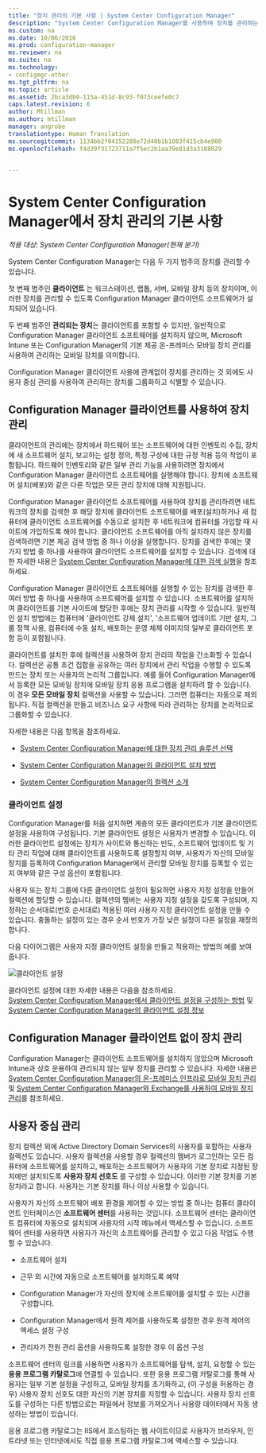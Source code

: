 ```yaml
---
title: "장치 관리의 기본 사항 | System Center Configuration Manager"
description: "System Center Configuration Manager를 사용하여 장치를 관리하는 방법을 알아봅니다."
ms.custom: na
ms.date: 10/06/2016
ms.prod: configuration-manager
ms.reviewer: na
ms.suite: na
ms.technology:
- configmgr-other
ms.tgt_pltfrm: na
ms.topic: article
ms.assetid: 2bca3db9-115a-451d-8c93-f073ceefe0c7
caps.latest.revision: 6
author: Mtillman
ms.author: mtillman
manager: angrobe
translationtype: Human Translation
ms.sourcegitcommit: 1134bb2f04152288e72d40b1b1083f415cb4e900
ms.openlocfilehash: f4d39f31723711a7f5ec2b1aa39e81d3a3188029


---
```

# <a name="fundamentals-of-managing-devices-with-system-center-configuration-manager"></a>System Center Configuration Manager에서 장치 관리의 기본 사항

*적용 대상: System Center Configuration Manager(현재 분기)*

System Center Configuration Manager는 다음 두 가지 범주의 장치를 관리할 수 있습니다.

첫 번째 범주인 **클라이언트** 는 워크스테이션, 랩톱, 서버, 모바일 장치 등의 장치이며, 이러한 장치를 관리할 수 있도록 Configuration Manager 클라이언트 소프트웨어가 설치되어 있습니다.   

두 번째 범주인 **관리되는 장치**는 클라이언트를 포함할 수 있지만, 일반적으로 Configuration Manager 클라이언트 소프트웨어를 설치하지 않으며, Microsoft Intune 또는 Configuration Manager의 기본 제공 온-프레미스 모바일 장치 관리를 사용하여 관리하는 모바일 장치를 의미합니다.

Configuration Manager 클라이언트 사용에 관계없이 장치를 관리하는 것 외에도 사용자 중심 관리를 사용하여 관리하는 장치를 그룹화하고 식별할 수 있습니다.

## <a name="managing-devices-with-the-configuration-manager-client"></a>Configuration Manager 클라이언트를 사용하여 장치 관리

 클라이언트의 관리에는 장치에서 하드웨어 또는 소프트웨어에 대한 인벤토리 수집, 장치에 새 소프트웨어 설치, 보고하는 설정 정의, 특정 구성에 대한 규정 적용 등의 작업이 포함됩니다. 하드웨어 인벤토리와 같은 일부 관리 기능을 사용하려면 장치에서 Configuration Manager 클라이언트 소프트웨어를 실행해야 합니다. 장치에 소프트웨어 설치(배포)와 같은 다른 작업은 모든 관리 장치에 대해 지원됩니다.  

 Configuration Manager 클라이언트 소프트웨어를 사용하여 장치를 관리하려면 네트워크의 장치를 검색한 후 해당 장치에 클라이언트 소프트웨어를 배포(설치)하거나 새 컴퓨터에 클라이언트 소프트웨어를 수동으로 설치한 후 네트워크에 컴퓨터를 가입할 때 사이트에 가입하도록 해야 합니다. 클라이언트 소프트웨어를 아직 설치하지 않은 장치를 검색하려면 기본 제공 검색 방법 중 하나 이상을 실행합니다. 장치를 검색한 후에는 몇 가지 방법 중 하나를 사용하여 클라이언트 소프트웨어를 설치할 수 있습니다. 검색에 대한 자세한 내용은 [System Center Configuration Manager에 대한 검색 실행](../../core/servers/deploy/configure/run-discovery.md)을 참조하세요.  

 Configuration Manager 클라이언트 소프트웨어를 실행할 수 있는 장치를 검색한 후 여러 방법 중 하나를 사용하여 소프트웨어를 설치할 수 있습니다. 소프트웨어를 설치하여 클라이언트를 기본 사이트에 할당한 후에는 장치 관리를 시작할 수 있습니다.  일반적인 설치 방법에는 컴퓨터에 '클라이언트 강제 설치', '소프트웨어 업데이트 기반 설치, 그룹 정책 사용, 컴퓨터에 수동 설치, 배포하는 운영 체제 이미지의 일부로 클라이언트 포함 등이 포함됩니다.  

 클라이언트를 설치한 후에 컬렉션을 사용하여 장치 관리의 작업을 간소화할 수 있습니다. 컬렉션은 공통 조건 집합을 공유하는 여러 장치에서 관리 작업을 수행할 수 있도록 만드는 장치 또는 사용자의 논리적 그룹입니다. 예를 들어 Configuration Manager에서 등록한 모든 모바일 장치에 모바일 장치 응용 프로그램을 설치하려 할 수 있습니다. 이 경우 **모든 모바일 장치** 컬렉션을 사용할 수 있습니다. 그러면 컴퓨터는 자동으로 제외됩니다. 직접 컬렉션을 만들고 비즈니스 요구 사항에 따라 관리하는 장치를 논리적으로 그룹화할 수 있습니다.  

 자세한 내용은 다음 항목을 참조하세요.  

-   [System Center Configuration Manager에 대한 장치 관리 솔루션 선택](../../core/plan-design/choose-a-device-management-solution.md)  

-   [System Center Configuration Manager의 클라이언트 설치 방법](../../core/clients/deploy/plan/client-installation-methods.md)  

-   [System Center Configuration Manager의 컬렉션 소개](../../core/clients/manage/collections/introduction-to-collections.md)  

### <a name="client-settings"></a>클라이언트 설정  
 Configuration Manager를 처음 설치하면 계층의 모든 클라이언트가 기본 클라이언트 설정을 사용하여 구성됩니다. 기본 클라이언트 설정은 사용자가 변경할 수 있습니다. 이러한 클라이언트 설정에는 장치가 사이트와 통신하는 빈도, 소프트웨어 업데이트 및 기타 관리 작업에 대해 클라이언트를 사용하도록 설정할지 여부, 사용자가 자신의 모바일 장치를 등록하여 Configuration Manager에서 관리할 모바일 장치를 등록할 수 있는지 여부와 같은 구성 옵션이 포함됩니다.  

 사용자 또는 장치 그룹에 다른 클라이언트 설정이 필요하면 사용자 지정 설정을 만들어 컬렉션에 할당할 수 있습니다.  컬렉션의 멤버는 사용자 지정 설정을 갖도록 구성되며, 지정하는 순서대로(번호 순서대로) 적용된 여러 사용자 지정 클라이언트 설정을 만들 수 있습니다.  충돌하는 설정이 있는 경우 순서 번호가 가장 낮은 설정이 다른 설정을 재정의합니다.  

 다음 다이어그램은 사용자 지정 클라이언트 설정을 만들고 적용하는 방법의 예를 보여 줍니다.  

 ![클라이언트 설정](media/ClientSettings.gif)  

 클라이언트 설정에 대한 자세한 내용은 다음을 참조하세요.  
                [System Center Configuration Manager에서 클라이언트 설정을 구성하는 방법](../../core/clients/deploy/configure-client-settings.md) 및 [System Center Configuration Manager의 클라이언트 설정 정보](../../core/clients/deploy/about-client-settings.md)

## <a name="managing-devices-without-the-configuration-manager-client"></a>Configuration Manager 클라이언트 없이 장치 관리  
 Configuration Manager는 클라이언트 소프트웨어를 설치하지 않았으며 Microsoft Intune과 상호 운용하여 관리되지 않는 일부 장치를 관리할 수 있습니다. 자세한 내용은 [System Center Configuration Manager의 온-프레미스 인프라로 모바일 장치 관리](../../mdm/understand/manage-mobile-devices-with-on-premises-infrastructure.md) 및 [System Center Configuration Manager와 Exchange를 사용하여 모바일 장치 관리](../../mdm/deploy-use/manage-mobile-devices-with-exchange-activesync.md)를 참조하세요.  

## <a name="user-centric-management"></a>사용자 중심 관리  
 장치 컬렉션 외에 Active Directory Domain Services의 사용자를 포함하는 사용자 컬렉션도 있습니다. 사용자 컬렉션을 사용할 경우 컬렉션의 멤버가 로그인하는 모든 컴퓨터에 소프트웨어를 설치하고, 배포하는 소프트웨어가 사용자의 기본 장치로 지정된 장치에만 설치되도록 **사용자 장치 선호도** 를 구성할 수 있습니다. 이러한 기본 장치를 기본 장치라고 합니다. 사용자는 기본 장치를 하나 이상 사용할 수 있습니다.  

 사용자가 자신의 소프트웨어 배포 환경을 제어할 수 있는 방법 중 하나는 컴퓨터 클라이언트 인터페이스인 **소프트웨어 센터**를 사용하는 것입니다. 소프트웨어 센터는 클라이언트 컴퓨터에 자동으로 설치되며 사용자의 시작 메뉴에서 액세스할 수 있습니다. 소프트웨어 센터를 사용하면 사용자가 자신의 소프트웨어를 관리할 수 있고 다음 작업도 수행할 수 있습니다.  

-   소프트웨어 설치  

-   근무 외 시간에 자동으로 소프트웨어를 설치하도록 예약  

-   Configuration Manager가 자신의 장치에 소프트웨어를 설치할 수 있는 시간을 구성합니다.  

-   Configuration Manager에서 원격 제어를 사용하도록 설정한 경우 원격 제어의 액세스 설정 구성  

-   관리자가 전원 관리 옵션을 사용하도록 설정한 경우 이 옵션 구성  

 소프트웨어 센터의 링크를 사용하면 사용자가 소프트웨어를 탐색, 설치, 요청할 수 있는 **응용 프로그램 카탈로그**에 연결할 수 있습니다. 또한 응용 프로그램 카탈로그를 통해 사용자는 일부 기본 설정을 구성하고, 모바일 장치를 초기화하고, (이 구성을 허용하는 경우) 사용자 장치 선호도 대한 자신의 기본 장치를 지정할 수 있습니다. 사용자 장치 선호도를 구성하는 다른 방법으로는 파일에서 정보를 가져오거나 사용량 데이터에서 자동 생성하는 방법이 있습니다.  

 응용 프로그램 카탈로그는 IIS에서 호스팅하는 웹 사이트이므로 사용자가 브라우저, 인트라넷 또는 인터넷에서도 직접 응용 프로그램 카탈로그에 액세스할 수 있습니다.  



<!--HONumber=Nov16_HO1-->


